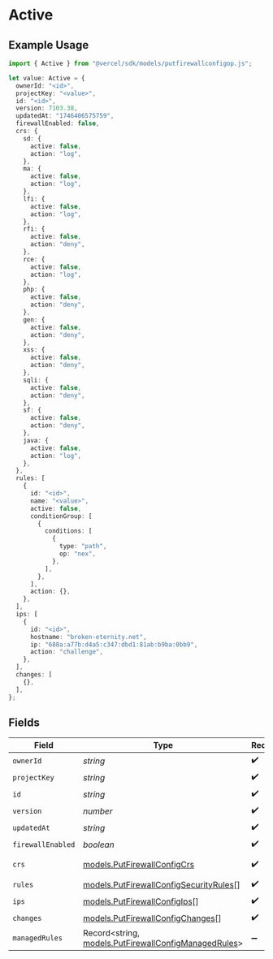 # Active

## Example Usage

```typescript
import { Active } from "@vercel/sdk/models/putfirewallconfigop.js";

let value: Active = {
  ownerId: "<id>",
  projectKey: "<value>",
  id: "<id>",
  version: 7103.38,
  updatedAt: "1746406575759",
  firewallEnabled: false,
  crs: {
    sd: {
      active: false,
      action: "log",
    },
    ma: {
      active: false,
      action: "log",
    },
    lfi: {
      active: false,
      action: "log",
    },
    rfi: {
      active: false,
      action: "deny",
    },
    rce: {
      active: false,
      action: "log",
    },
    php: {
      active: false,
      action: "deny",
    },
    gen: {
      active: false,
      action: "deny",
    },
    xss: {
      active: false,
      action: "deny",
    },
    sqli: {
      active: false,
      action: "deny",
    },
    sf: {
      active: false,
      action: "deny",
    },
    java: {
      active: false,
      action: "log",
    },
  },
  rules: [
    {
      id: "<id>",
      name: "<value>",
      active: false,
      conditionGroup: [
        {
          conditions: [
            {
              type: "path",
              op: "nex",
            },
          ],
        },
      ],
      action: {},
    },
  ],
  ips: [
    {
      id: "<id>",
      hostname: "broken-eternity.net",
      ip: "688a:a77b:d4a5:c347:dbd1:81ab:b9ba:0bb9",
      action: "challenge",
    },
  ],
  changes: [
    {},
  ],
};
```

## Fields

| Field                                                                                              | Type                                                                                               | Required                                                                                           | Description                                                                                        |
| -------------------------------------------------------------------------------------------------- | -------------------------------------------------------------------------------------------------- | -------------------------------------------------------------------------------------------------- | -------------------------------------------------------------------------------------------------- |
| `ownerId`                                                                                          | *string*                                                                                           | :heavy_check_mark:                                                                                 | N/A                                                                                                |
| `projectKey`                                                                                       | *string*                                                                                           | :heavy_check_mark:                                                                                 | N/A                                                                                                |
| `id`                                                                                               | *string*                                                                                           | :heavy_check_mark:                                                                                 | N/A                                                                                                |
| `version`                                                                                          | *number*                                                                                           | :heavy_check_mark:                                                                                 | N/A                                                                                                |
| `updatedAt`                                                                                        | *string*                                                                                           | :heavy_check_mark:                                                                                 | N/A                                                                                                |
| `firewallEnabled`                                                                                  | *boolean*                                                                                          | :heavy_check_mark:                                                                                 | N/A                                                                                                |
| `crs`                                                                                              | [models.PutFirewallConfigCrs](../models/putfirewallconfigcrs.md)                                   | :heavy_check_mark:                                                                                 | Custom Ruleset                                                                                     |
| `rules`                                                                                            | [models.PutFirewallConfigSecurityRules](../models/putfirewallconfigsecurityrules.md)[]             | :heavy_check_mark:                                                                                 | N/A                                                                                                |
| `ips`                                                                                              | [models.PutFirewallConfigIps](../models/putfirewallconfigips.md)[]                                 | :heavy_check_mark:                                                                                 | N/A                                                                                                |
| `changes`                                                                                          | [models.PutFirewallConfigChanges](../models/putfirewallconfigchanges.md)[]                         | :heavy_check_mark:                                                                                 | N/A                                                                                                |
| `managedRules`                                                                                     | Record<string, [models.PutFirewallConfigManagedRules](../models/putfirewallconfigmanagedrules.md)> | :heavy_minus_sign:                                                                                 | N/A                                                                                                |